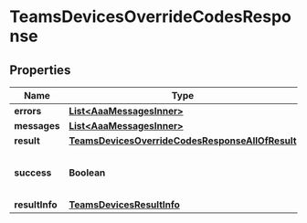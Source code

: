 

# TeamsDevicesOverrideCodesResponse


## Properties

| Name | Type | Description | Notes |
|------------ | ------------- | ------------- | -------------|
|**errors** | [**List&lt;AaaMessagesInner&gt;**](AaaMessagesInner.md) |  |  |
|**messages** | [**List&lt;AaaMessagesInner&gt;**](AaaMessagesInner.md) |  |  |
|**result** | [**TeamsDevicesOverrideCodesResponseAllOfResult**](TeamsDevicesOverrideCodesResponseAllOfResult.md) |  |  |
|**success** | **Boolean** | Whether the API call was successful. |  |
|**resultInfo** | [**TeamsDevicesResultInfo**](TeamsDevicesResultInfo.md) |  |  [optional] |



